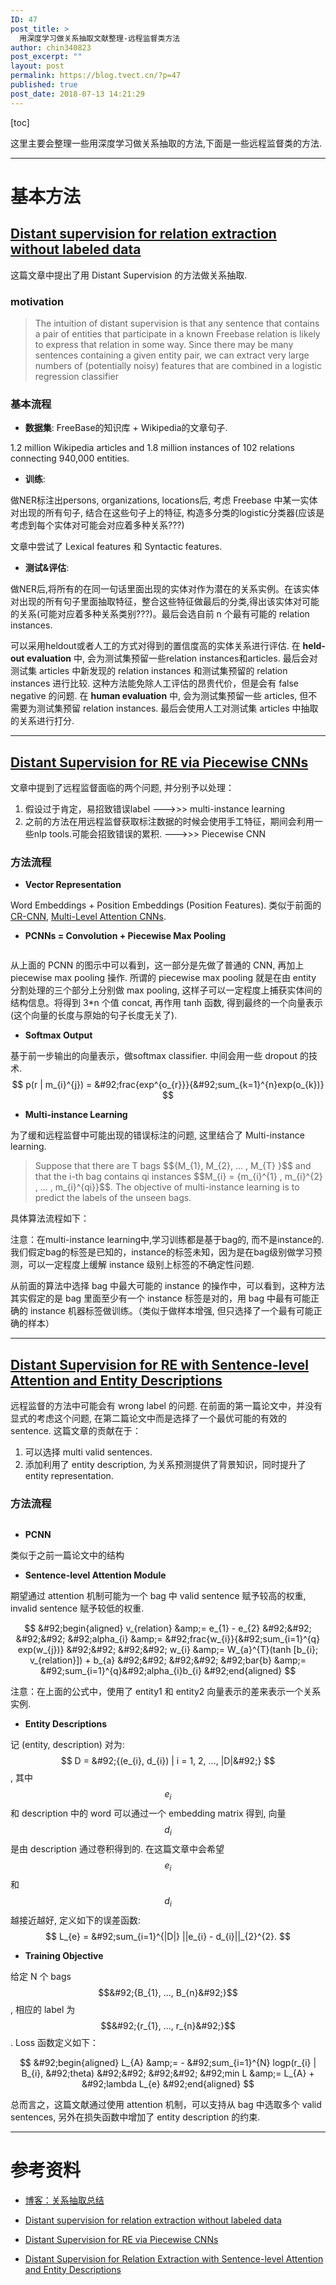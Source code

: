 ```yaml
---
ID: 47
post_title: >
  用深度学习做关系抽取文献整理-远程监督类方法
author: chin340823
post_excerpt: ""
layout: post
permalink: https://blog.tvect.cn/?p=47
published: true
post_date: 2018-07-13 14:21:29
---
```

[toc]

这里主要会整理一些用深度学习做关系抽取的方法,下面是一些远程监督类的方法.

<!--more-->

<hr />

<h1>基本方法</h1>

<h2><a href="https://nlp.stanford.edu/pubs/mintz09.pdf">Distant supervision for relation extraction without labeled data</a></h2>

这篇文章中提出了用 Distant Supervision 的方法做关系抽取.

<h3>motivation</h3>

<blockquote>
  The intuition of distant supervision is that any sentence that contains a pair of entities that participate in a known Freebase relation is likely to express that relation in some way. Since there may be many sentences containing a given entity pair, we can extract very large numbers of (potentially noisy) features that are combined in a logistic regression classifier
</blockquote>

<h3>基本流程</h3>

<ul>
<li><strong>数据集</strong>: FreeBase的知识库 + Wikipedia的文章句子.</li>
</ul>

1.2 million Wikipedia articles and 1.8 million instances of 102 relations connecting 940,000 entities.

<ul>
<li><strong>训练</strong>:</li>
</ul>

做NER标注出persons, organizations, locations后, 考虑 Freebase 中某一实体对出现的所有句子, 结合在这些句子上的特征, 构造多分类的logistic分类器(应该是考虑到每个实体对可能会对应着多种关系???)

文章中尝试了 Lexical features 和 Syntactic features.

<ul>
<li><strong>测试&amp;评估</strong>:</li>
</ul>

做NER后,将所有的在同一句话里面出现的实体对作为潜在的关系实例。在该实体对出现的所有句子里面抽取特征，整合这些特征做最后的分类,得出该实体对可能的关系(可能对应着多种关系类别???)。最后会选自前 n 个最有可能的 relation instances.

可以采用heldout或者人工的方式对得到的置信度高的实体关系进行评估.
在 <strong>held-out evaluation</strong> 中, 会为测试集预留一些relation instances和articles. 最后会对测试集 articles 中新发现的 relation instances 和测试集预留的 relation instances 进行比较. 这种方法能免除人工评估的昂贵代价，但是会有 false negative 的问题.
在 <strong>human evaluation</strong> 中, 会为测试集预留一些 articles, 但不需要为测试集预留 relation instances. 最后会使用人工对测试集 articles 中抽取的关系进行打分.

<hr />

<h2><a href="http://www.nlpr.ia.ac.cn/cip/yubochen/yubochenPageFile/emnlp2015zeng.pdf">Distant Supervision for RE via Piecewise CNNs</a></h2>

文章中提到了远程监督面临的两个问题, 并分别予以处理：
1. 假设过于肯定，易招致错误label
    --->>> multi-instance learning
2. 之前的方法在用远程监督获取标注数据的时候会使用手工特征，期间会利用一些nlp tools.可能会招致错误的累积.
    --->>> Piecewise CNN

<h3>方法流程</h3>

<ul>
<li><strong>Vector Representation</strong></li>
</ul>

Word Embeddings + Position Embeddings (Position Features). 类似于前面的 <a href="http://blog.tvect.cc/2018/07/13/用深度学习做关系抽取文献整理-pipeline类方法/#CR-CNN_Classifying_Relations_by_Ranking_with_CNN">CR-CNN</a>,  <a href="http://blog.tvect.cc/2018/07/13/用深度学习做关系抽取文献整理-pipeline类方法/#CR-CNN_Classifying_Relations_by_Ranking_with_CNN">Multi-Level Attention CNNs</a>.

<ul>
<li><strong>PCNNs = Convolution + Piecewise Max Pooling</strong></li>
</ul>

<img src="http://blog.tvect.cc/wp-content/uploads/2018/07/pcnn.png" alt="" />

从上面的 PCNN 的图示中可以看到，这一部分是先做了普通的 CNN, 再加上 piecewise max pooling 操作.
所谓的 piecewise max pooling 就是在由 entity 分割处理的三个部分上分别做 max pooling, 这样子可以一定程度上捕获实体间的结构信息。将得到 3*n 个值 concat, 再作用 tanh 函数, 得到最终的一个向量表示 (这个向量的长度与原始的句子长度无关了).

<ul>
<li><strong>Softmax Output</strong></li>
</ul>

基于前一步输出的向量表示，做softmax classifier. 中间会用一些 dropout 的技术.
$$
p(r | m_{i}^{j}) = &#92;frac{exp^{o_{r}}}{&#92;sum_{k=1}^{n}exp(o_{k})}
$$

<ul>
<li><strong>Multi-instance Learning</strong></li>
</ul>

为了缓和远程监督中可能出现的错误标注的问题, 这里结合了 Multi-instance learning.

<blockquote>
  Suppose that there are T bags $${M_{1}, M_{2}, ... , M_{T} }$$ and that the i-th bag contains qi instances $$M_{i} = {m_{i}^{1} , m_{i}^{2} , ... , m_{i}^{qi}}$$. The objective of multi-instance learning is to predict the labels of the unseen bags.
</blockquote>

具体算法流程如下：
<img src="http://blog.tvect.cc/wp-content/uploads/2018/07/multi-instance-learning.png" alt="" />

注意：在multi-instance learning中,学习训练都是基于bag的, 而不是instance的. 我们假定bag的标签是已知的，instance的标签未知，因为是在bag级别做学习预测，可以一定程度上缓解 instance 级别上标签的不确定性问题.

从前面的算法中选择 bag 中最大可能的 instance 的操作中，可以看到，这种方法其实假定的是 bag 里面至少有一个 instance 标签是对的，用 bag 中最有可能正确的 instance 机器标签做训练。（类似于做样本增强, 但只选择了一个最有可能正确的样本）

<hr />

<h2><a href="http://www.nlpr.ia.ac.cn/cip/~liukang/liukangPageFile/AAAI2017.pdf">Distant Supervision for RE with Sentence-level Attention and Entity Descriptions</a></h2>

远程监督的方法中可能会有 wrong label 的问题. 在前面的第一篇论文中，并没有显式的考虑这个问题, 在第二篇论文中而是选择了一个最优可能的有效的 sentence.
这篇文章的贡献在于：
1. 可以选择 multi valid sentences.
2. 添加利用了 entity description, 为关系预测提供了背景知识，同时提升了 entity representation.

<h3>方法流程</h3>

<img src="http://blog.tvect.cc/wp-content/uploads/2018/07/apcnn.png" alt="" />

<ul>
<li><strong>PCNN</strong></li>
</ul>

类似于之前一篇论文中的结构

<ul>
<li><strong>Sentence-level Attention Module</strong></li>
</ul>

期望通过 attention 机制可能为一个 bag 中 valid sentence 赋予较高的权重, invalid sentence 赋予较低的权重.

$$
&#92;begin{aligned}
v_{relation} &amp;= e_{1} - e_{2} &#92;&#92;
&#92;&#92;
&#92;alpha_{i} &amp;= &#92;frac{w_{i}}{&#92;sum_{i=1}^{q} exp(w_{j})} &#92;&#92;
&#92;&#92;
w_{i} &amp;= W_{a}^{T}(tanh [b_{i}; v_{relation}]) + b_{a} &#92;&#92;
&#92;&#92;
&#92;bar{b} &amp;= &#92;sum_{i=1}^{q}&#92;alpha_{i}b_{i}
&#92;end{aligned}
$$

注意：在上面的公式中，使用了 entity1 和 entity2 向量表示的差来表示一个关系实例.

<ul>
<li><strong>Entity Descriptions</strong></li>
</ul>

记 (entity, description) 对为: $$ D = &#92;{(e_{i}, d_{i}) | i = 1, 2, ..., |D|&#92;} $$, 其中 $$e_{i}$$ 和 description 中的 word 可以通过一个 embedding matrix 得到, 向量 $$d_{i}$$ 是由 description 通过卷积得到的. 
在这篇文章中会希望 $$e_{i}$$ 和 $$d_{i}$$ 越接近越好, 定义如下的误差函数:
$$
L_{e} = &#92;sum_{i=1}^{|D|} ||e_{i} - d_{i}||_{2}^{2}.
$$

<ul>
<li><strong>Training Objective</strong></li>
</ul>

给定 N 个 bags $$&#92;{B_{1}, ..., B_{n}&#92;}$$, 相应的 label 为 $$&#92;{r_{1}, ..., r_{n}&#92;}$$. Loss 函数定义如下：

$$
&#92;begin{aligned}
L_{A} &amp;= - &#92;sum_{i=1}^{N} logp(r_{i} | B_{i}, &#92;theta) &#92;&#92;
&#92;&#92;
&#92;min L &amp;= L_{A} + &#92;lambda L_{e}
&#92;end{aligned}
$$

总而言之，这篇文献通过使用 attention 机制，可以支持从 bag 中选取多个 valid sentences, 另外在损失函数中增加了 entity description 的约束.

<hr />

<h1>参考资料</h1>

<ul>
<li><p><a href="https://blog.csdn.net/yimixgg/article/details/80509825">博客：关系抽取总结</a></p></li>
<li><p><a href="https://nlp.stanford.edu/pubs/mintz09.pdf">Distant supervision for relation extraction without labeled data</a></p></li>
<li><p><a href="http://www.nlpr.ia.ac.cn/cip/yubochen/yubochenPageFile/emnlp2015zeng.pdf">Distant Supervision for RE via Piecewise CNNs</a></p></li>
<li><p><a href="http://www.nlpr.ia.ac.cn/cip/~liukang/liukangPageFile/AAAI2017.pdf">Distant Supervision for Relation Extraction with Sentence-level Attention and Entity Descriptions</a></p></li>
</ul>